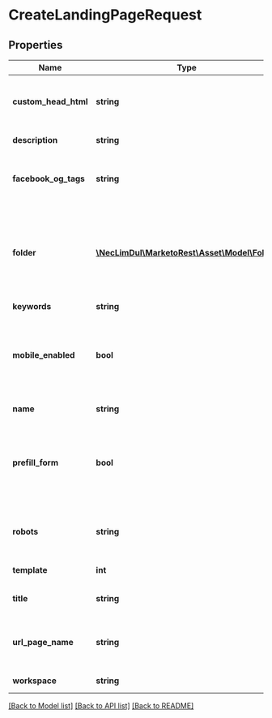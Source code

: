 # CreateLandingPageRequest

## Properties
Name | Type | Description | Notes
------------ | ------------- | ------------- | -------------
**custom_head_html** | **string** | Any custom HTML to embed in the &lt;head&gt; tag of the page | [optional] 
**description** | **string** | Description of the asset | [optional] 
**facebook_og_tags** | **string** | Any OpenGraph meta tags to apply to the page | [optional] 
**folder** | [**\NecLimDul\MarketoRest\Asset\Model\Folder**](Folder.md) | JSON representation of parent folder, with members &#39;id&#39;, and &#39;type&#39; which may be &#39;Folder&#39; or &#39;Program&#39; | 
**keywords** | **string** |  | [optional] 
**mobile_enabled** | **bool** | Whether the page has mobile viewing enabled.  Free-form pages only.  Default false | [optional] 
**name** | **string** | Name of the landing page | 
**prefill_form** | **bool** | Boolean to toggle whether forms embedded in the page will prefill.  Default false | [optional] 
**robots** | **string** | Robots directives to apply to the pages meta tags | [optional] 
**template** | **int** | Id of the template used | 
**title** | **string** | Title element of the landing page | [optional] 
**url_page_name** | **string** | URL path of the page.  Derived from the name field if unset | [optional] 
**workspace** | **string** | Name of the workspace | [optional] 

[[Back to Model list]](../README.md#documentation-for-models) [[Back to API list]](../README.md#documentation-for-api-endpoints) [[Back to README]](../README.md)


